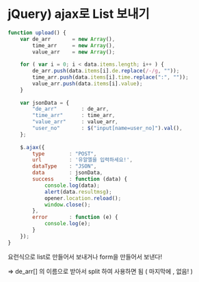 # jQuery) ajax로 List 보내기



```javascript
function upload() {
	var de_arr		 = new Array(),
		time_arr	 = new Array(),
		value_arr	 = new Array();
	
	for ( var i = 0; i < data.items.length; i++ ) {
		de_arr.push(data.items[i].de.replace(/-/g, ""));
		time_arr.push(data.items[i].time.replace(":", ""));
		value_arr.push(data.items[i].value);
	}
	
	var jsonData = {
		"de_arr"		: de_arr,
		"time_arr"		: time_arr,
		"value_arr"		: value_arr,
		"user_no"		: $("input[name=user_no]").val(),
	};
	
	$.ajax({ 
		type		: "POST", 
		url			: '유알엘을 입력하세요!',
		dataType	: "JSON",
		data		: jsonData, 
		success		: function (data) {
			console.log(data);
			alert(data.resultmsg);
			opener.location.reload();
			window.close();
		}, 
		error		: function (e) {
			console.log(e);
		} 
	});
}
```



요런식으로 list로 만들어서 보내거나 form을 만들어서 보낸다!

=> de_arr[] 의 이름으로 받아서 split 하여 사용하면 됨 ( 마지막에 , 없음! )

